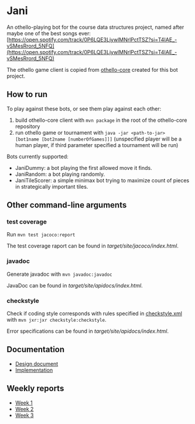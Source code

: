 # Jani

An othello-playing bot for the course data structures project, named after maybe one of the best songs ever: [https://open.spotify.com/track/0P6LQE3LjywlMNrlPctTSZ?si=T4IAE_-vSMesRrord_5NFQ](https://open.spotify.com/track/0P6LQE3LjywlMNrlPctTSZ?si=T4IAE_-vSMesRrord_5NFQ)

The othello game client is copied from [othello-core](https://github.com/vuolen/othello-core) created for this bot project.

## How to run

To play against these bots, or see them play against each other:

1. build othello-core client with `mvn package` in the root of the othello-core repository
2. run othello game or tournament with `java -jar <path-to-jar> [bot1name [bot2name [numberOfGames]]]` (unspecified player will be a human player, if third parameter specified a tournament will be run)

Bots currently supported:

* JaniDummy: a bot playing the first allowed move it finds.
* JaniRandom: a bot playing randomly.
* JaniTileScorer: a simple minimax bot trying to maximize count of pieces in strategically important tiles.

## Other command-line arguments

### test coverage

Run `mvn test jacoco:report`

The test coverage raport can be found in *target/site/jacoco/index.html*.

### javadoc

Generate javadoc with `mvn javadoc:javadoc`

JavaDoc can be found in *target/site/apidocs/index.html*.

### checkstyle

Check if coding style corresponds with rules specified in [checkstyle.xml](https://github.com/korolainenriikka/Jani/blob/master/checkstyle.xml) with `mvn jxr:jxr checkstyle:checkstyle`.

Error specifications can be found in *target/site/apidocs/index.html*.

## Documentation
* [Design document](https://github.com/korolainenriikka/Jani/blob/master/documentation/design.md)
* [Implementation](https://github.com/korolainenriikka/Jani/blob/master/documentation/implementation.md)

## Weekly reports
* [Week 1](https://github.com/korolainenriikka/Jani/blob/master/week_reports/week1.md)
* [Week 2](https://github.com/korolainenriikka/Jani/blob/master/week_reports/week2.md)
* [Week 3](https://github.com/korolainenriikka/Jani/blob/master/week_reports/week3.md)

